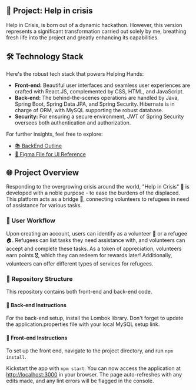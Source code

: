 ## 🚀 Project: Help in crisis 

Help in Crisis, is born out of a dynamic hackathon. However, this version represents a significant transformation carried out solely by me, breathing fresh life into the project and greatly enhancing its capabilities.


## 🛠 Technology Stack 

Here's the robust tech stack that powers Helping Hands:

- **Front-end:** Beautiful user interfaces and seamless user experiences are crafted with React.JS, complemented by CSS, HTML, and JavaScript.
- **Back-end:** The behind-the-scenes operations are handled by Java, Spring Boot, Spring Data JPA, and Spring Security. Hibernate is in charge of ORM, with MySQL supporting the robust database.
- **Security:** For ensuring a secure environment, JWT of Spring Security oversees both authentication and authorization.

For further insights, feel free to explore:

- [📚 BackEnd Outline](https://docs.google.com/document/d/1pgtW-NFbun-nKecuqgLSbR2x_gjZmIZBduBiUMCeeX4/edit?usp=sharing)
- [🎨 Figma File for UI Reference](https://www.figma.com/file/2e0ElWXZPi900USZGpu3P5/Untitled?type=design&node-id=0%3A1&mode=design&t=0BMufndsxiueTflp-1)

## 🌐 Project Overview

Responding to the overgrowing crisis around the world, "Help in Crisis" 👐 is developed with a noble purpose - to ease the burdens of the displaced. This platform acts as a bridge 🌉, connecting volunteers to refugees in need of assistance for various tasks.

### 👥 User Workflow

Upon creating an account, users can identify as a volunteer 🦸 or a refugee 🏠. Refugees can list tasks they need assistance with, and volunteers can accept and complete these tasks. As a token of appreciation, volunteers earn points 🎖️, which they can redeem for rewards later! Additionally, volunteers can offer different types of services for refugees.

### 📂 Repository Structure

This repository contains both front-end and back-end code.

#### 🔧 Back-end Instructions

For the back-end setup, install the Lombok library. Don't forget to update the application.properties file with your local MySQL setup link.

#### 🎨 Front-end Instructions

To set up the front end, navigate to the project directory, and run `npm install`.

Kickstart the app with `npm start`. You can now access the application at [http://localhost:3000](http://localhost:3001) in your browser. The page auto-refreshes with any edits made, and any lint errors will be flagged in the console.
